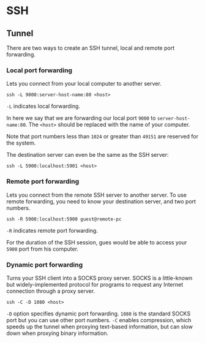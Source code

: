 # SSH

## Tunnel

There are two ways to create an SSH tunnel, local and remote port forwarding.

### Local port forwarding

Lets you connect from your local computer to another server. 

```
ssh -L 9000:server-host-name:80 <host>
```

`-L` indicates local forwarding.

In here we say that we are forwarding our local port `9000` to `server-host-name:80`. The `<host>` should be replaced with the name of your computer.

Note that port numbers less than `1024` or greater than `49151` are reserved for the system.

The destination server can even be the same as the SSH server:

```
ssh -L 5900:localhost:5901 <host>
```

### Remote port forwarding

Lets you connect from the remote SSH server to another server. To use remote forwarding, you need to know your destination server, and two port numbers.

```
ssh -R 5900:localhost:5900 guest@remote-pc
```

`-R` indicates remote port forwarding.

For the duration of the SSH session, gues would be able to access your `5900` port from his computer.

### Dynamic port forwarding

Turns your SSH client into a SOCKS proxy server. SOCKS is a little-known but widely-implemented protocol for programs to request any Internet connection through a proxy server.

```
ssh -C -D 1080 <host>
```

`-D` option specifies dynamic port forwarding. `1080` is the standard SOCKS port but you can use other port numbers. `-C` enables compression, which speeds up the tunnel when proxying text-based information, but can slow down when proxying binary information.

